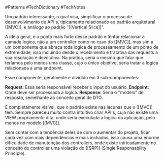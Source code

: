 #Patterns #TechDictionary #TechNotes 

Um padrão interessante, o qual visa, simplificar o processo de desenvolvimento de API's, tipicamente relacionado ao padrão arquitetural [[MVC]], e análogo ao padrão "[[Vertical Slice]]". 
 
A ideia geral, e o ponto mais forte desse padrão e tentar relacionar a camada logica, não a um controller como no caso do [[MVC]], mas sim a um componente que abraça toda logica de processamento de um ponto de extremidade, isso incluindo desde o recebimento e tratativa das requests a sua resolução e devolutiva. Na pratica, seria o mesmo que falar que teríamos pelo menos uma classe, cujo o único objetivo, seria tratar a logica relacionada a uma endpoint.   

Esse componente, geralmente e dividido em 3 sub-componentes: 

**Request**: Essa seria responsável receber o input do usuário. 
**Endpoint**: Onde deve ser processada a logica. 
**Response**: Seria o "modelo" de resposta, semelhante ao conceito geral de DTO. 

E completamente visível, que o padrão existe nas lacunas que o [[MVC]] tem. Sempre pareceu muito contra intuitivo criar API's, cuja não existe uma VIEW propriamente dita, onde seria executada a logica da aplicação, pelo menos no modelo [[MVC]]. 

Sem contar com a tendência deles de com o aumentar do projeto, ficar cada vez com mais dependências e mais inchados, isso causa uma enorme dificuldade de manutenção dos controllers, onde existe intricadamente no conceito do controller uma violação do [[SRP]] (Single Responsability Principle).

